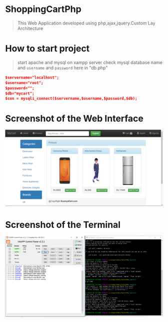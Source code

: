 # ShoppingCartPhp
> This Web Application developed using php,ajax,jquery.Custom Lay Architecture
# How to start project
> start apache and mysql on xampp server check mysql database name and `username` and `password`
here in "db.php"
```json
$servername="localhost";
$username="root";
$password="";
$db="mycart";
$con = mysqli_connect($servername,$username,$password,$db);
```
# Screenshot of the Web Interface
![Optional Text](./Capture_mycartphp.PNG)
# Screenshot of the Terminal
![Optional Text](./Capture_mycartserver.PNG)
